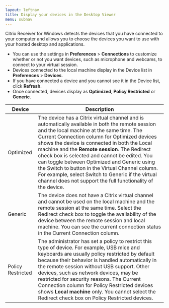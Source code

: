 ```yaml
---
layout: leftnav
title: Display your devices in the Desktop Viewer
menu: subnav
---
```


Citrix Receiver for Windows detects the devices that you have connected to your computer and allows you to choose the devices you want to use with your hosted desktop and applications.

* You can use the settings in **Preferences** > **Connections** to customize whether or not you want devices, such as microphone and webcams, to connect to your virtual session.
* Devices connected to the local machine display in the Device list in **Preferences** > **Devices**.
* If you have connected a device and you cannot see it in the Device list, click **Refresh**.
* Once connected, devices display as **Optimized**, **Policy Restricted** or **Generic**.

| Device | Description |
|---|---|
| Optimized | The device has a Citrix virtual channel and is automatically available in both the remote session and the local machine at the same time. The Current Connection column for Optimized devices shows the device is connected in both the Local machine and the **Remote session**. The Redirect check box is selected and cannot be edited. You can toggle between Optimized and Generic using the Switch to button in the Virtual Channel column. For example, select Switch to Generic if the virtual channel does not support the full functionality of the device. |
| Generic | The device does not have a Citrix virtual channel and cannot be used on the local machine and the remote session at the same time. Select the Redirect check box to toggle the availability of the device between the remote session and local machine. You can see the current connection status in the Current Connection column. |
| Policy Restricted | The administrator has set a policy to restrict this type of device. For example, USB mice and keyboards are usually policy restricted by default because their behavior is handled automatically in the remote session without USB support. Other devices, such as network devices, may be restricted for security reasons. The Current Connection column for Policy Restricted devices shows **Local machine** only. You cannot select the Redirect check box on Policy Restricted devices. |